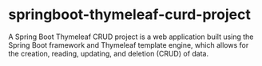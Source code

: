 # springboot-thymeleaf-curd-project
A Spring Boot Thymeleaf CRUD project is a web application built using the Spring Boot framework and Thymeleaf template engine, which allows for the creation, reading, updating, and deletion (CRUD) of data.

